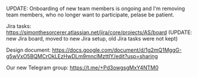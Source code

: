 UPDATE: Onboarding of new team members is ongoing and I'm removing team members, who no longer want to participate, pelase be patient.

Jira tasks: https://simonthesorcerer.atlassian.net/jira/core/projects/AS/board  (UPDATE: new Jira board, moved to new Jira setup, old Jira tasks were not kept)

Design document: https://docs.google.com/document/d/1g2mQ1MggG-g5wVxO5BQMCrOkLEzHwDLm9mnclMzttIY/edit?usp=sharing

Our new Telegram group: https://t.me/+Pd3owgsgMxY4NTM0
